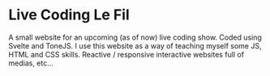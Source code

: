 # Live Coding Le Fil

A small website for an upcoming (as of now) live coding show. Coded using Svelte 
and ToneJS. I use this website as a way of teaching myself some JS, HTML and CSS
skills. Reactive / responsive interactive websites full of medias, etc...
